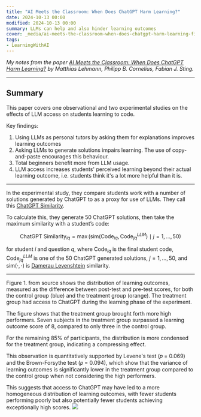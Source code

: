 ```yaml
---
title: "AI Meets the Classroom: When Does ChatGPT Harm Learning?"
date: 2024-10-13 00:00
modified: 2024-10-13 00:00
summary: LLMs can help and also hinder learning outcomes
cover: _media/ai-meets-the-classroom-when-does-chatgpt-harm-learning-fig-1.png
tags:
- LearningWithAI
---
```


*My notes from the paper [AI Meets the Classroom: When Does ChatGPT Harm Learning?](https://arxiv.org/abs/2409.09047) by Matthias Lehmann, Philipp B. Cornelius, Fabian J. Sting.*

---
## Summary

This paper covers one observational and two experimental studies on the effects of LLM access on students learning to code.

Key findings:

1. Using LLMs as personal tutors by asking them for explanations improves learning outcomes
2. Asking LLMs to generate solutions impairs learning. The use of copy-and-paste encourages this behaviour.
3. Total beginners benefit more from LLM usage.
4. LLM access increases students' perceived learning beyond their actual learning outcome, i.e. students think it's a lot more helpful than it is.

---

In the experimental study, they compare students work with a number of solutions generated by ChatGPT to as a proxy for use of LLMs. They call this [ChatGPT Similarity](../../../permanent/chatgpt-similarity.md).

To calculate this, they generate 50 ChatGPT solutions, then take the maximum similarity with a student’s code:

$$
\text{ChatGPT Similarity}_{iq} = \max \left( \text{sim}( \text{Code}_{iq}, \text{Code}^{LLM}_{jq} ) \mid j = 1, \dots, 50 \right)
$$

for student $i$ and question $q$, where $\text{Code}_{iq}$ is the final student code, $\text{Code}^{LLM}_{jq}$ is one of the 50 ChatGPT generated solutions, $j = 1, \dots, 50$, and $\text{sim}(\cdot, \cdot)$ is [Damerau Levenshtein](../../../permanent/damerau-levenshtein.md) similarity.


---

Figure 1. from source shows the distribution of learning outcomes, measured as the difference between post-test and pre-test scores, for both the control group (blue) and the treatment group (orange). The treatment group had access to ChatGPT during the learning phase of the experiment.

The figure shows that the treatment group brought forth more high performers. Seven subjects in the treatment group surpassed a learning outcome score of 8, compared to only three in the control group.

For the remaining 85% of participants, the distribution is more condensed for the treatment group, indicating a compressing effect.

This observation is quantitatively supported by Levene's test (𝑝 = 0.069) and the Brown-Forsythe test (𝑝 = 0.094), which show that the variance of learning outcomes is significantly lower in the treatment group compared to the control group when not considering the high performers.

This suggests that access to ChatGPT may have led to a more homogeneous distribution of learning outcomes, with fewer students performing poorly but also potentially fewer students achieving exceptionally high scores.
![](_media/ai-meets-the-classroom-when-does-chatgpt-harm-learning-fig-1.png)